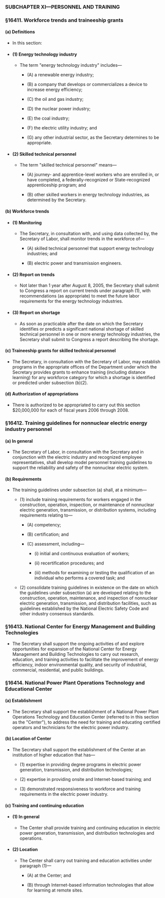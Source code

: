 ### SUBCHAPTER XI—PERSONNEL AND TRAINING

### §16411. Workforce trends and traineeship grants
#### (a) Definitions
* In this section:

* #### (1) Energy technology industry
  * The term "energy technology industry" includes—

    * (A) a renewable energy industry;

    * (B) a company that develops or commercializes a device to increase energy efficiency;

    * (C) the oil and gas industry;

    * (D) the nuclear power industry;

    * (E) the coal industry;

    * (F) the electric utility industry; and

    * (G) any other industrial sector, as the Secretary determines to be appropriate.

* #### (2) Skilled technical personnel
  * The term "skilled technical personnel" means—

    * (A) journey- and apprentice-level workers who are enrolled in, or have completed, a federally-recognized or State-recognized apprenticeship program; and

    * (B) other skilled workers in energy technology industries, as determined by the Secretary.

#### (b) Workforce trends
* #### (1) Monitoring
  * The Secretary, in consultation with, and using data collected by, the Secretary of Labor, shall monitor trends in the workforce of—

    * (A) skilled technical personnel that support energy technology industries; and

    * (B) electric power and transmission engineers.

* #### (2) Report on trends
  * Not later than 1 year after August 8, 2005, the Secretary shall submit to Congress a report on current trends under paragraph (1), with recommendations (as appropriate) to meet the future labor requirements for the energy technology industries.

* #### (3) Report on shortage
  * As soon as practicable after the date on which the Secretary identifies or predicts a significant national shortage of skilled technical personnel in one or more energy technology industries, the Secretary shall submit to Congress a report describing the shortage.

#### (c) Traineeship grants for skilled technical personnel
* The Secretary, in consultation with the Secretary of Labor, may establish programs in the appropriate offices of the Department under which the Secretary provides grants to enhance training (including distance learning) for any workforce category for which a shortage is identified or predicted under subsection (b)(2).

#### (d) Authorization of appropriations
* There is authorized to be appropriated to carry out this section $20,000,000 for each of fiscal years 2006 through 2008.

### §16412. Training guidelines for nonnuclear electric energy industry personnel
#### (a) In general
* The Secretary of Labor, in consultation with the Secretary and in conjunction with the electric industry and recognized employee representatives, shall develop model personnel training guidelines to support the reliability and safety of the nonnuclear electric system.

#### (b) Requirements
* The training guidelines under subsection (a) shall, at a minimum—

  * (1) include training requirements for workers engaged in the construction, operation, inspection, or maintenance of nonnuclear electric generation, transmission, or distribution systems, including requirements relating to—

    * (A) competency;

    * (B) certification; and

    * (C) assessment, including—

      * (i) initial and continuous evaluation of workers;

      * (ii) recertification procedures; and

      * (iii) methods for examining or testing the qualification of an individual who performs a covered task; and


  * (2) consolidate training guidelines in existence on the date on which the guidelines under subsection (a) are developed relating to the construction, operation, maintenance, and inspection of nonnuclear electric generation, transmission, and distribution facilities, such as guidelines established by the National Electric Safety Code and other industry consensus standards.

### §16413. National Center for Energy Management and Building Technologies
* The Secretary shall support the ongoing activities of and explore opportunities for expansion of the National Center for Energy Management and Building Technologies to carry out research, education, and training activities to facilitate the improvement of energy efficiency, indoor environmental quality, and security of industrial, commercial, residential, and public buildings.

### §16414. National Power Plant Operations Technology and Educational Center
#### (a) Establishment
* The Secretary shall support the establishment of a National Power Plant Operations Technology and Education Center (referred to in this section as the "Center"), to address the need for training and educating certified operators and technicians for the electric power industry.

#### (b) Location of Center
* The Secretary shall support the establishment of the Center at an institution of higher education that has—

  * (1) expertise in providing degree programs in electric power generation, transmission, and distribution technologies;

  * (2) expertise in providing onsite and Internet-based training; and

  * (3) demonstrated responsiveness to workforce and training requirements in the electric power industry.

#### (c) Training and continuing education
* #### (1) In general
  * The Center shall provide training and continuing education in electric power generation, transmission, and distribution technologies and operations.

* #### (2) Location
  * The Center shall carry out training and education activities under paragraph (1)—

    * (A) at the Center; and

    * (B) through Internet-based information technologies that allow for learning at remote sites.